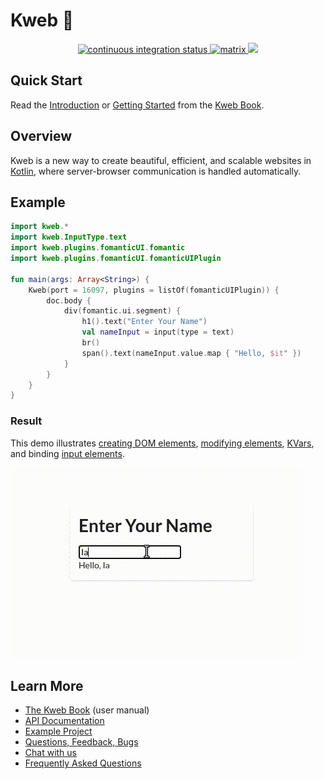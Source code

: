# Kweb 🦆

<div align="center">
  <!-- Github Actions -->
  <a href="https://github.com/kwebio/kweb-core/actions/workflows/build.yml">
    <img src="https://img.shields.io/github/workflow/status/kwebio/kweb-core/build?label=tests&style=flat-square&logo=github%20actions" alt="continuous integration status" />
  </a>
  <a href="https://matrix.to/#/#kweb:matrix.org">
    <img src="https://img.shields.io/matrix/kweb:matrix.org?style=flat-square&color=blue&logo=matrix" alt="matrix" />
  </a>
  <a href="https://jitpack.io/#kwebio/kweb-core">
    <img src="https://img.shields.io/github/v/release/kwebio/kweb-core?label=dependency&sort=semver&style=flat-square&color=blueviolet&logo=gradle&include_prereleases" />
  </a>
</div>

## Quick Start

Read the [Introduction](https://docs.kweb.io/book/intro.html) or [Getting Started](https://docs.kweb.io/book/gettingstarted.html) from the [Kweb Book](https://docs.kweb.io/book/).

## Overview

Kweb is a new way to create beautiful, efficient, and scalable websites in [Kotlin](https://kotlinlang.org/), where server-browser communication is handled automatically.

## Example

```kotlin
import kweb.*
import kweb.InputType.text
import kweb.plugins.fomanticUI.fomantic
import kweb.plugins.fomanticUI.fomanticUIPlugin

fun main(args: Array<String>) {
    Kweb(port = 16097, plugins = listOf(fomanticUIPlugin)) {
        doc.body {
            div(fomantic.ui.segment) {
                h1().text("Enter Your Name")
                val nameInput = input(type = text)
                br()
                span().text(nameInput.value.map { "Hello, $it" })
            }
        }
    }
}
```

### Result

This demo illustrates [creating DOM elements](https://docs.kweb.io/book/dom.html#creating-dom-elements-and-fragments),
[modifying elements](https://docs.kweb.io/book/dom.html#adding-attributes), 
[KVars](https://docs.kweb.io/book/state.html#building-blocks), and binding 
[input elements](https://docs.kweb.io/book/dom.html#input-elements).

![video](readme-video.gif)

## Learn More

* [The Kweb Book](http://docs.kweb.io/book) (user manual)
* [API Documentation](https://docs.kweb/io/api)
* [Example Project](https://github.com/freenet/freenetorg-website/)
* [Questions, Feedback, Bugs](https://github.com/kwebio/kweb-core/issues)
* [Chat with us](https://matrix.to/#/#kweb:matrix.org)
* [Frequently Asked Questions](https://docs.kweb.io/book/faq.html)
